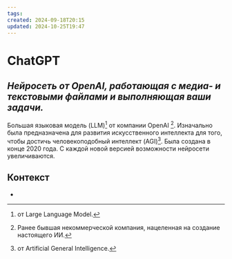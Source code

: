```yaml
---
tags: 
created: 2024-09-18T20:15
updated: 2024-10-25T19:47
---
```

# ChatGPT

## ***Нейросеть от OpenAI, работающая с медиа- и текстовыми файлами и выполняющая ваши задачи.***

Большая языковая модель (LLM)[^1] от компании OpenAI [^2]. Изначально была предназначена для развития искусственного интеллекта для того, чтобы достичь человекоподобный интеллект (AGI)[^3]. Была создана в конце 2020 года. С каждой новой версией возможности нейросети увеличиваются. 

## Контекст
- 

[^1]: от Large Language Model.
[^2]: Ранее бывшая некоммерческой компания, нацеленная на создание настоящего ИИ.
[^3]: от Artificial General Intelligence.